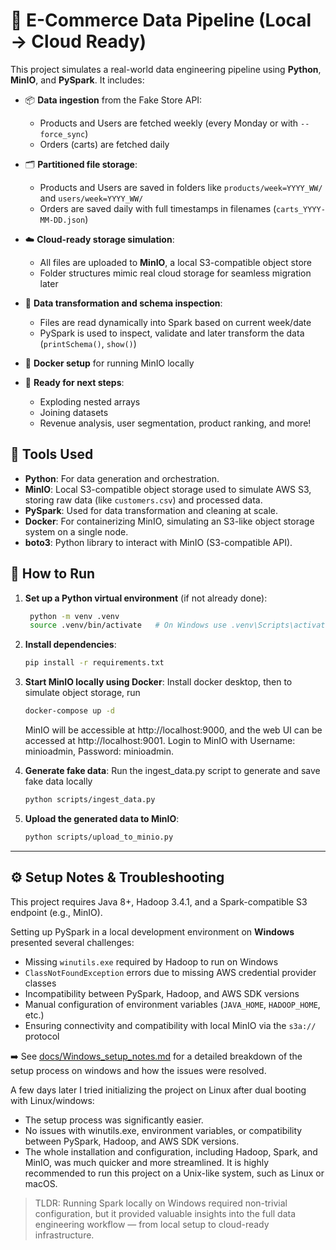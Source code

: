 # 🛒 E-Commerce Data Pipeline (Local → Cloud Ready)

This project simulates a real-world data engineering pipeline using **Python**, **MinIO**, and **PySpark**. It includes:

- 📦 **Data ingestion** from the Fake Store API:
  - Products and Users are fetched weekly (every Monday or with `--force_sync`)
  - Orders (carts) are fetched daily

- 🗂️ **Partitioned file storage**:
  - Products and Users are saved in folders like `products/week=YYYY_WW/` and `users/week=YYYY_WW/`
  - Orders are saved daily with full timestamps in filenames (`carts_YYYY-MM-DD.json`)

- ☁️ **Cloud-ready storage simulation**:
  - All files are uploaded to **MinIO**, a local S3-compatible object store
  - Folder structures mimic real cloud storage for seamless migration later

- 🧹 **Data transformation and schema inspection**:
  - Files are read dynamically into Spark based on current week/date
  - PySpark is used to inspect, validate and later transform the data (`printSchema()`, `show()`)

- 🐋 **Docker setup** for running MinIO locally

- 🚀 **Ready for next steps**:
  - Exploding nested arrays
  - Joining datasets
  - Revenue analysis, user segmentation, product ranking, and more!


## 🧰 Tools Used

- **Python**: For data generation and orchestration.
- **MinIO**: Local S3-compatible object storage used to simulate AWS S3, storing raw data (like `customers.csv`) and processed data.
- **PySpark**: Used for data transformation and cleaning at scale.
- **Docker**: For containerizing MinIO, simulating an S3-like object storage system on a single node.
- **boto3**: Python library to interact with MinIO (S3-compatible API).

## 🚀 How to Run

1. **Set up a Python virtual environment** (if not already done):
   ```bash
    python -m venv .venv
    source .venv/bin/activate   # On Windows use .venv\Scripts\activate
    ```
    
2. **Install dependencies**:
    ```bash
    pip install -r requirements.txt
    ```
    
3. **Start MinIO locally using Docker**:
    Install docker desktop, then to simulate object storage, run
    ```bash
    docker-compose up -d
    ```
    MinIO will be accessible at http://localhost:9000, and the web UI can be accessed at http://localhost:9001.
    Login to MinIO with Username: minioadmin, Password: minioadmin.

4. **Generate fake data**:
    Run the ingest_data.py script to generate and save fake data locally
    ```bash
    python scripts/ingest_data.py
    ```
    
5. **Upload the generated data to MinIO**:
    ```bash
    python scripts/upload_to_minio.py
    ```

---

## ⚙️ Setup Notes & Troubleshooting

This project requires Java 8+, Hadoop 3.4.1, and a Spark-compatible S3 endpoint (e.g., MinIO). 

Setting up PySpark in a local development environment on **Windows** presented several challenges:

- Missing `winutils.exe` required by Hadoop to run on Windows
- `ClassNotFoundException` errors due to missing AWS credential provider classes
- Incompatibility between PySpark, Hadoop, and AWS SDK versions
- Manual configuration of environment variables (`JAVA_HOME`, `HADOOP_HOME`, etc.)
- Ensuring connectivity and compatibility with local MinIO via the `s3a://` protocol

➡️ See [docs/Windows_setup_notes.md](docs/Windows_setup_notes.md) for a detailed breakdown of the setup process on windows and how the issues were resolved.

A few days later I tried initializing the project on Linux after dual booting with Linux/windows:
- The setup process was significantly easier.
- No issues with winutils.exe, environment variables, or compatibility between PySpark, Hadoop, and AWS SDK versions.
- The whole installation and configuration, including Hadoop, Spark, and MinIO, was much quicker and more streamlined.
It is highly recommended to run this project on a Unix-like system, such as Linux or macOS.

> TLDR: Running Spark locally on Windows required non-trivial configuration, but it provided valuable insights into the full data engineering workflow — from local setup to cloud-ready infrastructure.


 

